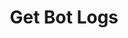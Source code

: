 ---
title: Get Bot Logs
excerpt: Get bot logs
api:
  file: botpress-api.json
  operationId: getBotLogs
deprecated: false
hidden: false
metadata:
  title: ''
  description: ''
  robots: index
next:
  description: ''
---
